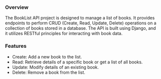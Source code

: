 ### Overview
The BookList API project is designed to manage a list of books. It provides endpoints to perform CRUD (Create, Read, Update, Delete) operations on a collection of books stored in a database. The API is built using Django, and it utilizes RESTful principles for interacting with book data.

### Features
- Create: Add a new book to the list.
- Read: Retrieve details of a specific book or get a list of all books.
- Update: Modify details of an existing book.
- Delete: Remove a book from the list.

